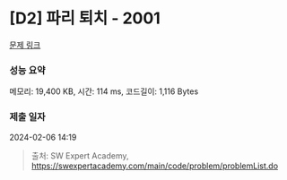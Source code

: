 # [D2] 파리 퇴치 - 2001 

[문제 링크](https://swexpertacademy.com/main/code/problem/problemDetail.do?contestProbId=AV5PzOCKAigDFAUq) 

### 성능 요약

메모리: 19,400 KB, 시간: 114 ms, 코드길이: 1,116 Bytes

### 제출 일자

2024-02-06 14:19



> 출처: SW Expert Academy, https://swexpertacademy.com/main/code/problem/problemList.do